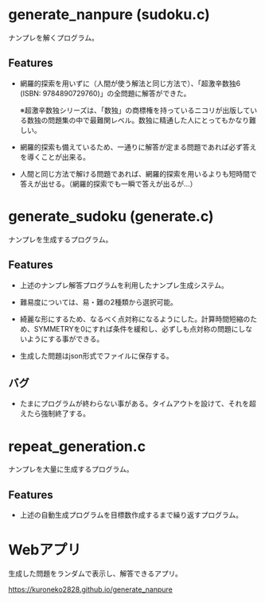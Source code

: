 # generate_nanpure (sudoku.c)
ナンプレを解くプログラム。

## Features

* 網羅的探索を用いずに（人間が使う解法と同じ方法で）、「超激辛数独6 (ISBN: 9784890729760)」の全問題に解答ができた。

    ※超激辛数独シリーズは、「数独」の商標権を持っているニコリが出版している数独の問題集の中で最難関レベル。数独に精通した人にとってもかなり難しい。

* 網羅的探索も備えているため、一通りに解答が定まる問題であれば必ず答えを導くことが出来る。

* 人間と同じ方法で解ける問題であれば、網羅的探索を用いるよりも短時間で答えが出せる。（網羅的探索でも一瞬で答えが出るが…）

# generate_sudoku (generate.c)
ナンプレを生成するプログラム。

## Features

* 上述のナンプレ解答プログラムを利用したナンプレ生成システム。

* 難易度については、易・難の2種類から選択可能。

* 綺麗な形にするため、なるべく点対称になるようにした。計算時間短縮のため、SYMMETRYを0にすれば条件を緩和し、必ずしも点対称の問題にしないようにする事ができる。

* 生成した問題はjson形式でファイルに保存する。

## バグ

- たまにプログラムが終わらない事がある。タイムアウトを設けて、それを超えたら強制終了する。

# repeat_generation.c
ナンプレを大量に生成するプログラム。

## Features

* 上述の自動生成プログラムを目標数作成するまで繰り返すプログラム。

# Webアプリ

生成した問題をランダムで表示し、解答できるアプリ。

https://kuroneko2828.github.io/generate_nanpure